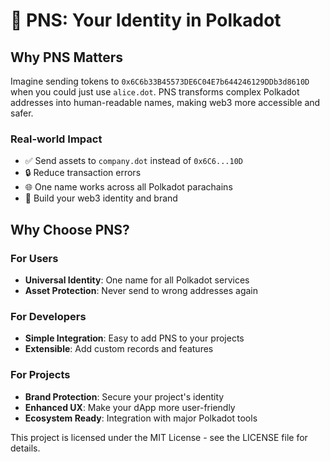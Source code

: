 # 🔗 PNS: Your Identity in Polkadot

## Why PNS Matters

Imagine sending tokens to `0x6C6b33B45573DE6C04E7b644246129DDb3d8610D` when you could just use `alice.dot`. PNS transforms complex Polkadot addresses into human-readable names, making web3 more accessible and safer.

### Real-world Impact
- ✅ Send assets to `company.dot` instead of `0x6C6...10D`
- 🔒 Reduce transaction errors
- 🌐 One name works across all Polkadot parachains
- 🎯 Build your web3 identity and brand

## Why Choose PNS?

### For Users
- **Universal Identity**: One name for all Polkadot services
- **Asset Protection**: Never send to wrong addresses again

### For Developers
- **Simple Integration**: Easy to add PNS to your projects
- **Extensible**: Add custom records and features

### For Projects
- **Brand Protection**: Secure your project's identity
- **Enhanced UX**: Make your dApp more user-friendly
- **Ecosystem Ready**: Integration with major Polkadot tools


This project is licensed under the MIT License - see the LICENSE file for details.
